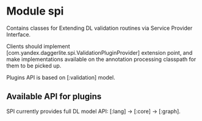 # Module spi

Contains classes for Extending DL validation routines via Service Provider Interface.

Clients should implement [com.yandex.daggerlite.spi.ValidationPluginProvider] extension point,
and make implementations available on the annotation processing classpath for them to be picked up.

Plugins API is based on [:validation] model.

## Available API for plugins

SPI currently provides full DL model API: [:lang] -> [:core] -> [:graph].